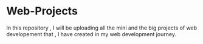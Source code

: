 # Web-Projects
In this repository , I will be uploading all the mini and the big projects of web developement that , I have created in my web development journey.
